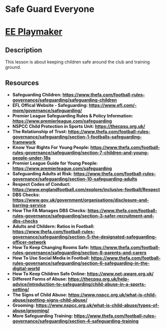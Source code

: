 <h1>Safe Guard Everyone<h1>

[EE Playmaker](https://falearning.thefa.com/totara/dashboard/index.php) 

<h2>Description</h2>
This lesson is about keeping children safe around the club and training ground.
<br />
  
<h2>Resources</h2>

- <b>Safeguarding Children: https://www.thefa.com/football-rules-governance/safeguarding/safeguarding-children</b>
- <b>EFL Offical Website - Safeguarding: https://www.efl.com/-more/governance/safeguarding/</b>
- <b>Premier League Safeguarding Rules & Policy Information: https://www.premierleague.com/safeguarding</b>
- <b>NSPCC Child Protection in Sports Unit: https://thecpsu.org.uk/</b>
- <b>The Relationship of Trust: https://www.thefa.com/football-rules-governance/safeguarding/section-1-footballs-safeguarding-framework</b>
- <b>Know Your Rights For Young People: https://www.thefa.com/football-rules-governance/safeguarding/section-7-children-and-young-people-under-18s</b>
- <b>Premier League Guide for Young People: https://www.premierleague.com/safeguarding</b>
- <b>Safeguarding Adults at Risk: https://www.thefa.com/football-rules-governance/safeguarding/section-10-safeguarding-adults</b>
- <b>Respect Codes of Conduct: https://www.englandfootball.com/explore/inclusive-football/Respect</b>
- <b>DBS Checks: https://www.gov.uk/government/organisations/disclosure-and-barring-service</b>
- <b>How The FA Manages DBS Checks: https://www.thefa.com/football-rules-governance/safeguarding/section-3-safer-recruitment-and-dbs-checks</b>
- <b>Adults and Childern: Ratios in Football: https://www.thefa.com/football-rules-governance/safeguarding/section-5-the-designated-safeguarding-officer-network</b>
- <b>How To Keep Changing Rooms Safe: https://www.thefa.com/football-rules-governance/safeguarding/section-8-parents-and-carers</b>
- <b>How To Use Social Media in Football: https://www.thefa.com/football-rules-governance/safeguarding/section-6-safeguarding-in-the-digital-world</b>
- <b>How To Keep Children Safe Online: https://www.net-aware.org.uk/</b>
- <b>Different Forms of Abuse: https://thecpsu.org.uk/help-advice/introduction-to-safeguarding/child-abuse-in-a-sports-setting/</b>
- <b>The Signs of Child Abuse: https://www.nspcc.org.uk/what-is-child-abuse/spotting-signs-child-abuse/</b>
- <b>Grooming: https://www.nspcc.org.uk/what-is-child-abuse/types-of-abuse/grooming/</b>
- <b>More Safeguarding Training: https://www.thefa.com/football-rules-governance/safeguarding/section-4-safeguarding-training</b>

<!--
 ```diff
- text in red
+ text in green
! text in orange
# text in gray
@@ text in purple (and bold)@@
```
--!>
